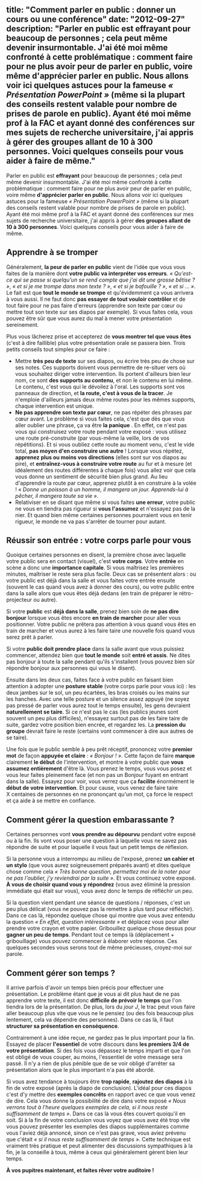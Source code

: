 title: "Comment parler en public : donner un cours ou une conférence"
date: "2012-09-27"
description: "Parler en public est __effrayant__ pour beaucoup de personnes ; cela peut même devenir insurmontable. J'ai été moi même confronté à cette problématique : comment faire pour ne plus avoir peur de parler en public, voire même __d'apprécier parler en public__. Nous allons voir ici quelques astuces pour la fameuse _« Présentation PowerPoint »_ (même si la plupart des conseils restent valable pour nombre de prises de parole en public). Ayant été moi même prof à la FAC et ayant donné des conférences sur mes sujets de recherche universitaire, j'ai appris à gérer __des groupes allant de 10 à 300 personnes__. Voici quelques conseils pour vous aider à faire de même."
---

Parler en public est __effrayant__ pour beaucoup de personnes ; cela peut même devenir insurmontable. J'ai été moi même confronté à cette problématique : comment faire pour ne plus avoir peur de parler en public, voire même __d'apprécier parler en public__. Nous allons voir ici quelques astuces pour la fameuse _« Présentation PowerPoint »_ (même si la plupart des conseils restent valable pour nombre de prises de parole en public). Ayant été moi même prof à la FAC et ayant donné des conférences sur mes sujets de recherche universitaire, j'ai appris à gérer __des groupes allant de 10 à 300 personnes__. Voici quelques conseils pour vous aider à faire de même.

## Apprendre à se tromper

Généralement, __la peur de parler en public__ vient de l'idée que vous vous faites de la manière dont __votre public va interpréter vos erreurs__. _« Qu'est-ce qui se passe si quelqu'un se rend compte que j'ai dit une grosse bêtise ? »_, _« et si je me trompe dans mon texte ? »_, _« et si je bafouille ? »_, _« et si ... »_. Le fait est que __tout le monde se trompe__ et qu'évidemment ça vous arrivera à vous aussi. Il ne faut donc __pas essayer de tout vouloir contrôler__ et de tout faire pour ne pas faire d'erreurs (apprendre son texte par cœur ou mettre tout son texte sur ses diapos par exemple). Si vous faites cela, vous pouvez être sûr que vous aurez du mal à mener votre présentation sereinement.

Plus vous lâcherez prise et accepterez de __vous montrer tel que vous êtes__ (c'est à dire faillible) plus votre présentation orale se passera bien. Trois petits conseils tout simples pour ce faire :

* Mettre __très peu de texte__ sur ses diapos, ou écrire très peu de chose sur ses notes. Ces supports doivent vous permettre de re-situer vers où vous souhaitez diriger votre intervention. Ils portent d'ailleurs bien leur nom, ce sont __des supports au contenu__, et non le contenu en lui même. Le contenu, c'est vous qui le dévoilez à l'oral. Les supports sont vos panneaux de direction, et __la route, c'est à vous de la tracer__. Je n'emploie d'ailleurs jamais deux même routes pour les mêmes supports, chaque intervention est unique.
* __Ne pas apprendre son texte par cœur__, ne pas répéter des phrases par cœur avant. Le problème si vous faites cela, c'est que dès que vous aller oublier une phrase, ça va être __la panique__ . En effet, ce n'est pas vous qui construisez votre route pendant votre exposé : vous utilisez une route pré-construite (par vous-même la veille, lors de vos répétitions). Et si vous oubliez cette route au moment venu, c'est le vide total, __pas moyen d'en construire une autre__ ! Lorsque vous répétez, __apprenez plus ou moins vos directions__ (elles sont sur vos diapos au pire), et __entraînez-vous à construire votre route__ au fur et à mesure (et idéalement des routes différentes à chaque fois) vous allez voir que cela vous donne un sentiment de sécurité bien plus grand. Au lieu d'apprendre la route par cœur, apprenez plutôt à en construire à la volée ! _« Donne un poisson à un homme, il mangera un jour. Apprends-lui à pêcher, il mangera toute sa vie »_.
* Relativiser en se disant que même si vous faites __une erreur__, votre public ne vous en tiendra pas rigueur si __vous l'assumez__ et n'essayez pas de la nier. Et quand bien même certaines personnes pourraient vous en tenir rigueur, le monde ne va pas s'arrêter de tourner pour autant.


## Réussir son entrée : votre corps parle pour vous

Quoique certaines personnes en disent, la première chose avec laquelle votre public sera en contact (visuel), c'est __votre corps__. Votre __entrée__ en scène a donc une __importance capitale__. Si vous maîtrisez les premières minutes, maîtriser le reste sera plus facile. Deux cas se présentent alors : ou votre public est déjà dans la salle et vous faites votre entrée ensuite (souvent le cas quand vous avez à donner des cours), ou votre public entre dans la salle alors que vous êtes déjà dedans (en train de préparer le rétro-projecteur ou autre).

Si votre __public__ est __déjà dans la salle__, prenez bien soin de __ne pas dire bonjour__ lorsque vous êtes encore __en train de marcher__ pour aller vous positionner. Votre public ne prêtera pas attention à vous quand vous êtes en train de marcher et vous aurez à les faire taire une nouvelle fois quand vous serez prêt à parler.

Si votre __public doit prendre place__ dans la salle avant que vous puissiez commencer, attendez bien que __tout le monde__ soit __entré et assis__. Ne dites pas bonjour à toute la salle pendant qu'ils s'installent (vous pouvez bien sûr répondre bonjour aux personnes qui vous le disent).

Ensuite dans les deux cas, faites face à votre public en faisant bien attention à adopter une __posture stable__ (votre corps parle pour vous ici) : les deux jambes sur le sol, un peu écartées, les bras croisés ou les mains sur les hanches. Avec une telle posture et un silence assez appuyé (ne soyez pas pressé de parler vous aurez tout le temps ensuite), les gens devraient __naturellement se taire__. Si ce n'est pas le cas (les publics jeunes sont souvent un peu plus difficiles), n'essayez surtout pas de les faire taire de suite, gardez votre position bien encrée, et regardez les. La __pression du groupe__ devrait faire le reste (certains vont commencer à dire aux autres de se taire).

Une fois que le public semble à peu prêt réceptif, prononcez votre __premier mot__ de façon __appuyée et claire__ : _« Bonjour ! »_. Cette façon de faire __marque__ clairement __le début__ de l'intervention, et montre à votre public que __vous assumez entièrement__ d'être là. Vous prenez le temps, vous vous posez et vous leur faites pleinement face (et non pas un Bonjour fuyant en entrant dans la salle). Essayez pour voir, vous verrez que ça __facilite__ énormément le __début de votre intervention__. Et pour cause, vous venez de faire taire X centaines de personnes en ne prononçant qu'un mot, ça force le respect et ça aide à se mettre en confiance.



## Comment gérer la question embarassante ? 

Certaines personnes vont __vous prendre au dépourvu__ pendant votre exposé ou à la fin. Ils vont vous poser une question à laquelle vous ne savez pas répondre de suite et pour laquelle il vous faut un petit temps de réflexion.

Si la personne vous a interrompu au milieu de l'exposé, prenez __un cahier et un stylo__ (que vous aurez soigneusement préparés avant) et dites quelque chose comme cela _« Très bonne question, permettez moi de la noter pour ne pas l'oublier, j'y reviendrai par la suite »_. Et vous continuez votre exposé. __À vous de choisir quand vous y répondrez__ (vous avez éliminé la pression immédiate qui était sur vous), vous avez donc le temps de réfléchir un peu.

Si la question vient pendant une séance de questions / réponses, c'est un peu plus délicat (vous ne pouvez pas la remettre à plus tard pour réfléchir). Dans ce cas là, répondez quelque chose qui montre que vous avez entendu la question _« En effet, question intéressante »_ et déplacez vous pour aller prendre votre crayon et votre papier. Gribouillez quelque chose dessus pour __gagner un peu de temps__. Pendant tout ce temps là (déplacement + gribouillage) vous pouvez commencer à élaborer votre réponse. Ces quelques secondes vous serons tout de même précieuses, croyez-moi sur parole.

## Comment gérer son temps ? 

Il arrive parfois d'avoir un temps bien précis pour effectuer une présentation. Le problème étant que je vous ai dit plus haut de ne pas apprendre votre texte, il est donc __difficile de prévoir le temps__ que l'on tiendra lors de la présentation. De plus, lors du _jour J_, le trac peut vous faire aller beaucoup plus vite que vous ne le pensiez (ou des fois beaucoup plus lentement, cela va dépendre des personnes). Dans ce cas là, il faut __structurer sa présentation en conséquence__.

Contrairement à une idée reçue, ne gardez pas le plus important pour la fin. Essayez de placer __l'essentiel__ de votre discours dans __les premiers 3/4 de votre présentation__. Si des fois vous dépassez le temps imparti et que l'on est obligé de vous couper, au moins, l'essentiel de votre message sera passé. Il n'y a rien de plus pénible que de se voir obligé d'arrêter sa présentation alors que le plus important n'a pas été abordé.

Si vous avez tendance à toujours être __trop rapide__, __rajoutez des diapos__ à la fin de votre exposé (après la diapo de conclusion). L'idéal pour ces diapos c'est d'y mettre des __exemples concrêts__ en rapport avec ce que vous venez de dire. Cela vous donne la possibilité de dire dans votre exposé _« Nous verrons tout à l'heure quelques exemples de cela, si il nous reste suffisamment de temps »_. Dans ce cas là vous êtes couvert quoiqu'il en soit. Si à la fin de votre conclusion vous voyez que vous avez été trop vite vous pouvez présenter les exemples des diapos supplémentaires comme vous l'aviez déjà annoncé, sinon ce n'est pas grave, vous aviez prévenu que c'était _« si il nous reste suffisamment de temps »_. Cette technique est vraiment très pratique et peut alimenter des discussions sympathiques à la fin, je la conseille à tous, même à ceux qui généralement gèrent bien leur temps.

__À vos pupitres maintenant, et faites rêver votre auditoire !__
